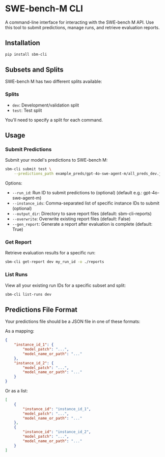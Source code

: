 # SWE-bench-M CLI

A command-line interface for interacting with the SWE-bench M API. Use this tool to submit predictions, manage runs, and retrieve evaluation reports.

## Installation

```bash
pip install sbm-cli
```

## Subsets and Splits

SWE-bench M has two different splits available:

### Splits
- `dev`: Development/validation split
- `test`: Test split

You'll need to specify a split for each command.

## Usage

### Submit Predictions

Submit your model's predictions to SWE-bench M:

```bash
sbm-cli submit test \
    --predictions_path example_preds/gpt-4o-swe-agent-m/all_preds_dev.json
```

Options:
- `--run_id`: Run ID to submit predictions to (optional) (default e.g.: gpt-4o-swe-agent-m)
- `--instance_ids`: Comma-separated list of specific instance IDs to submit (optional)
- `--output_dir`: Directory to save report files (default: sbm-cli-reports)
- `--overwrite`: Overwrite existing report files (default: False)
- `--gen_report`: Generate a report after evaluation is complete (default: True)

### Get Report

Retrieve evaluation results for a specific run:

```bash
sbm-cli get-report dev my_run_id -o ./reports
```

### List Runs

View all your existing run IDs for a specific subset and split:

```bash
sbm-cli list-runs dev
```

## Predictions File Format

Your predictions file should be a JSON file in one of these formats:

As a mapping:
```json
{
    "instance_id_1": {
        "model_patch": "...",
        "model_name_or_path": "..."
    },
    "instance_id_2": {
        "model_patch": "...",
        "model_name_or_path": "..."
    }
}
```

Or as a list:

```json
[
    {
        "instance_id": "instance_id_1",
        "model_patch": "...",
        "model_name_or_path": "..."
    },
    {
        "instance_id": "instance_id_2",
        "model_patch": "...",
        "model_name_or_path": "..."
    }
]
```
